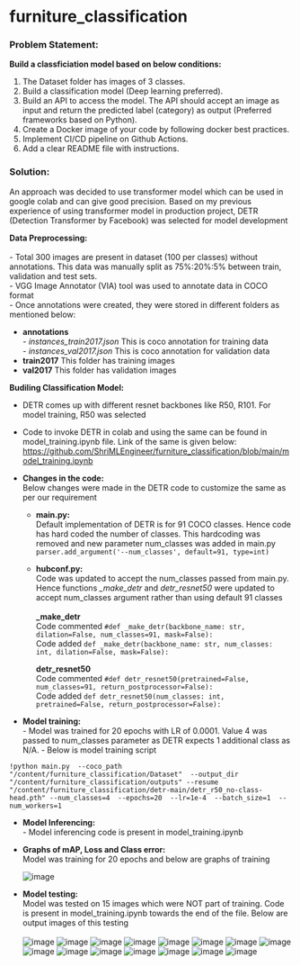 # furniture_classification

### Problem Statement:
**Build a classficiation model based on below conditions:**
  1. The Dataset folder has images of 3 classes. 
  2. Build a classification model (Deep learning preferred).
  3. Build an API to access the model. The API should accept an image as input and return  the predicted label (category) as output  (Preferred frameworks based on Python).
  4. Create a Docker image of your code by following docker best practices.
  5. Implement CI/CD pipeline on Github Actions.
  6. Add a clear README file with instructions.
  
### Solution:
  An approach was decided to use transformer model which can be used in google colab and can give good precision. Based on my previous experience of using transformer model in production project, DETR (Detection Transformer by Facebook) was selected for model development

  **Data Preprocessing:** <br />
  <br />
      - Total 300 images are present in dataset (100 per classes) without annotations. This data was manually split as 75%:20%:5% between train, validation and test sets. <br /> 
      - VGG Image Annotator (VIA) tool was used to annotate data in COCO format <br />
      - Once annotations were created, they were stored in different folders as mentioned below: <br />
  
   - **annotations** <br />
          - *instances_train2017.json*      This is coco annotation for training data <br />
          - *instances_val2017.json*        This is coco annotation for validation data<br />
   - **train2017**                         This folder has training images<br />
   - **val2017**                           This folder has validation images<br />

  **Budiling Classification Model:**
  
   - DETR comes up with different resnet backbones like R50, R101. For model training, R50 was selected
   - Code to invoke DETR in colab and using the same can be found in model_training.ipynb file. Link of the same is given below:
   https://github.com/ShriMLEngineer/furniture_classification/blob/main/model_training.ipynb
   - **Changes in the code:** <br />
      Below changes were made in the DETR code to customize the same as per our requirement
        - **main.py:**<br />
            Default implementation of DETR is for 91 COCO classes. Hence code has hard coded the number of classes. This hardcoding was removed and new parameter num_classes was added in main.py <br />
            `parser.add_argument('--num_classes', default=91, type=int)`
          
        - **hubconf.py:**<br />
            Code was updated to accept the num_classes passed from main.py. Hence functions *_make_detr* and *detr_resnet50* were updated to accept num_classes argument rather than using default 91 classes<br />
            <br />
            **_make_detr**<br />
              Code commented `#def _make_detr(backbone_name: str, dilation=False, num_classes=91, mask=False):` <br />
              Code added `def _make_detr(backbone_name: str, num_classes: int, dilation=False, mask=False):`<br />
            
            **detr_resnet50**<br />
              Code commented `#def detr_resnet50(pretrained=False, num_classes=91, return_postprocessor=False):` <br />
              Code added `def detr_resnet50(num_classes: int, pretrained=False, return_postprocessor=False):`<br />
              
              
   - **Model training:** <br />
    - Model was trained for 20 epochs with LR of 0.0001. Value 4 was passed to num_classes parameter as DETR expects 1 additional class as N/A.
    - Below is model training script
   
   `!python main.py  --coco_path "/content/furniture_classification/Dataset"  --output_dir "/content/furniture_classification/outputs" --resume "/content/furniture_classification/detr-main/detr_r50_no-class-head.pth" --num_classes=4  --epochs=20  --lr=1e-4  --batch_size=1  --num_workers=1`
      
 
   - **Model Inferencing:**<br />
    - Model inferencing code is present in model_training.ipynb
    
   - **Graphs of mAP, Loss and Class error:** <br />
      Model was training for 20 epochs and below are graphs of training
      
      ![image](https://user-images.githubusercontent.com/126147358/221084155-461cb99a-3fd3-4fb5-b150-0f43a898c124.png)

   - **Model testing:** <br />
      Model was tested on 15 images which were NOT part of training. Code is present in model_training.ipynb towards the end of the file. Below are output images of this testing
      <br />
      <br />
      ![image](https://user-images.githubusercontent.com/126147358/221084805-5c82126b-a1ce-451f-991f-42d6df0bc2ab.png)
      ![image](https://user-images.githubusercontent.com/126147358/221084936-627cb91c-9f0c-4d2f-ab60-e86e01169491.png)
      ![image](https://user-images.githubusercontent.com/126147358/221084981-39157c05-2669-474d-bf8d-93a66d8dfa51.png)
      ![image](https://user-images.githubusercontent.com/126147358/221085024-3ac28f54-dcac-4351-8b67-f71ca82f9811.png)
      ![image](https://user-images.githubusercontent.com/126147358/221085123-02257b1a-d647-4a75-9d76-8842a87af028.png)
      ![image](https://user-images.githubusercontent.com/126147358/221085149-315100ab-c5d9-43e8-8cd9-f8d11b9814fa.png)
      ![image](https://user-images.githubusercontent.com/126147358/221085170-7dd56f0f-3019-4e40-bb77-8496c2cc66d0.png)
      ![image](https://user-images.githubusercontent.com/126147358/221085199-e850ac17-52cc-43df-9521-2773853fa259.png)
      ![image](https://user-images.githubusercontent.com/126147358/221085235-7ebae4a6-838a-4d9a-9b99-163fe3d00db3.png)
      ![image](https://user-images.githubusercontent.com/126147358/221085263-77942efe-99b4-4202-a964-b40c262e04b5.png)
      ![image](https://user-images.githubusercontent.com/126147358/221085282-2c3026f8-7bf1-4712-9138-3013ef29a0ea.png)
      ![image](https://user-images.githubusercontent.com/126147358/221085317-9e8bd387-6a0d-4740-adeb-441eaae5c2ce.png)
      ![image](https://user-images.githubusercontent.com/126147358/221085351-50a44e34-41f8-4e77-8316-4df967e1bee3.png)
      ![image](https://user-images.githubusercontent.com/126147358/221085374-dea18bac-6a3f-4415-aa9e-b04c96eddd77.png)
      ![image](https://user-images.githubusercontent.com/126147358/221085403-cc18733d-ffd3-4a25-b19f-381bc446632c.png)









   
    
    
  
